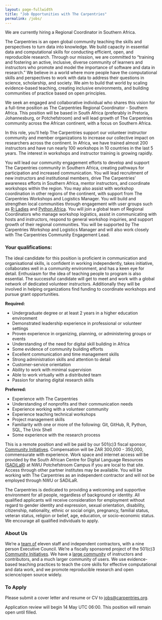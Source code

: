 ```yaml
---
layout: page-fullwidth
title: "Job Opportunities with The Carpentries"
permalink: /jobs/
---
```


We are currently hiring a Regional Coordinator in Southern Africa.

The Carpentries is an open global community teaching the skills and perspectives to turn data into knowledge. We build capacity in
essential data and computational skills for conducting efficient, open, and reproducible research. Through our mission, we are committed 
to “training and fostering an active, inclusive, diverse community of learners and instructors who promote and model the importance of 
software and data in research.” We believe in a world where more people have the computational skills and perspectives to work with data 
to address their questions in science, scholarship, and society. We aim to build that world by scaling evidence-based teaching, creating 
inclusive environments, and building communities of practice based on open principles. 

We seek an engaged and collaborative individual who shares this vision for a full-time position as The Carpentries Regional 
Coordinator - Southern Africa. This position will be based in South Africa (preferably in Pretoria, Johannesburg, or Potchefstroom) and 
will lead growth of The Carpentries community across the African continent, with a focus on Southern Africa. 

In this role, you’ll help The Carpentries support our volunteer instructor community and member organizations to increase our collective
impact on researchers across the continent. In Africa, we have trained almost 200 instructors and have run nearly 100 workshops in 10 
countries in the last 5 years. The interest in workshops and instructor training is growing rapidly. 

You will lead our community engagement efforts to develop and support The Carpentries community in Southern Africa, creating pathways for
participation and increased communication. You will lead recruitment of new instructors and institutional members, drive The Carpentries’
awareness efforts in Southern Africa, mentor instructors, and coordinate workshops within the region. You may also assist with workshop 
coordination in other regions of the continent, with support from The Carpentries Workshops and Logistics Manager. You will build and 
strengthen local communities through engagement with user groups such as 
[R-Ladies](https://rladies.org/) and [Python Africa](https://africa.python.org/en/). You will join a global team of 
Regional Coordinators who manage workshop logistics, assist in communicating with hosts and instructors, respond to general workshop 
inquiries, and support growth of their regional communities. You will be supported by The Carpentries Workshop and Logistics Manager and
will also work closely with The Carpentries Community Engagement Lead. 

### Your qualifications:
The ideal candidate for this position is proficient in communication and organisational skills, is confident in working independently, 
takes initiative, collaborates well in a community environment, and has a keen eye for detail. Enthusiasm for the idea of teaching people 
to program is also essential. The successful candidate will get to meet and work with a global network of dedicated volunteer 
instructors. Additionally they will be involved in helping organizations find funding to coordinate workshops and pursue grant 
opportunities. 

**Required:**
- Undergraduate degree or at least 2 years in a higher education environment
- Demonstrated leadership experience in professional or volunteer settings
- Proven experience in organizing, planning, or administering groups or events
- Understanding of the need for digital skill building in Africa
- Some evidence of community building efforts
- Excellent communication and time management skills
- Strong administration skills and attention to detail
- Customer-service orientation
- Ability to work with minimal supervision
- Able to work virtually with a distributed team
- Passion for sharing digital research skills

**Preferred:**
- Experience with The Carpentries
- Understanding of nonprofits and their communication needs
- Experience working with a volunteer community
- Experience teaching technical workshops
- Project management skills
- Familiarity with one or more of the following: Git, GitHub, R, Python, SQL, The Unix Shell
- Some experience with the research process

This is a remote position and will be paid by our 501(c)3 fiscal sponsor, [Community Initiatives](http://communityin.org/). Compensation will be 
ZAR 300,000 - 350,000, commensurate with experience. Work space and internet access will be provided by the South African Centre for 
Digital Language Resources ([SADiLaR](https://www.sadilar.org/index.php)) at NWU Potchefstroom Campus if you are local to that site. Access through other partner institutes 
may be available. You will be working with The Carpentries as an independent contractor and will not be employed through NWU or SADiLaR.

The Carpentries is dedicated to providing a welcoming and supportive environment for all people, regardless of background or identity. 
All qualified applicants will receive consideration for employment without regard to gender identity and expression, sexual orientation, 
disability, citizenship, nationality, ethnic or social origin, pregnancy, familial status, veteran status, religion or belief, age, 
education, or socio-economic status. We encourage all qualified individuals to apply. 
 
### About Us 
We’re a [team of](https://carpentries.org/team/) eleven staff and independent contractors, with a nine person Executive Council. We’re a fiscally sponsored 
project of the 501(c)3 [Community Initiatives](http://communityin.org/). We have a [large community](https://carpentries.org/instructors/) of instructors and contributors, and a much larger community of 
users. We use evidence-based teaching practices to teach the core skills for effective computational and data work, and we promote 
reproducible research and open science/open source widely.
 
### To Apply
 
Please submit a cover letter and resume or CV to [jobs@carpentries.org](mailto:jobs@carpentries.org).
 
Application review will begin 14 May UTC 06:00. This position will remain open until filled.

